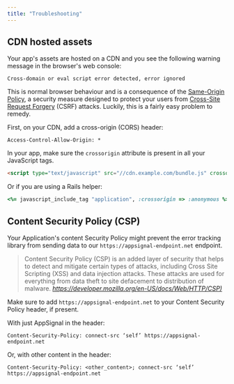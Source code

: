 ```yaml
---
title: "Troubleshooting"
---
```


## CDN hosted assets

Your app's assets are hosted on a CDN and you see the following warning message in the browser's web console:

```
Cross-domain or eval script error detected, error ignored
```

This is normal browser behaviour and is a consequence of the [Same-Origin Policy](https://developer.mozilla.org/en-US/docs/Web/Security/Same-origin_policy), a security measure designed to protect your users from [Cross-Site Request Forgery](<https://www.owasp.org/index.php/Cross-Site_Request_Forgery_(CSRF)>) (CSRF) attacks. Luckily, this is a fairly easy problem to remedy.

First, on your CDN, add a cross-origin (CORS) header:

```
Access-Control-Allow-Origin: *
```

In your app, make sure the `crossorigin` attribute is present in all your JavaScript tags.

```html
<script type="text/javascript" src="//cdn.example.com/bundle.js" crossorigin="anonymous">
```

Or if you are using a Rails helper:

```ruby
<%= javascript_include_tag "application", :crossorigin => :anonymous %>
```

## Content Security Policy (CSP)

Your Application's content Security Policy might prevent the error tracking library from sending data to our `https://appsignal-endpoint.net` endpoint.

> Content Security Policy (CSP) is an added layer of security that helps to detect and mitigate certain types of attacks, including Cross Site Scripting (XSS) and data injection attacks. These attacks are used for everything from data theft to site defacement to distribution of malware.
> <cite>[https://developer.mozilla.org/en-US/docs/Web/HTTP/CSP)](https://developer.mozilla.org/en-US/docs/Web/HTTP/CSP)</cite>

Make sure to add `https://appsignal-endpoint.net` to your Content Security Policy header, if present.

With just AppSignal in the header:

```
Content-Security-Policy: connect-src ‘self’ https://appsignal-endpoint.net
```

Or, with other content in the header:

```
Content-Security-Policy: <other_content>; connect-src ‘self’ https://appsignal-endpoint.net
```
